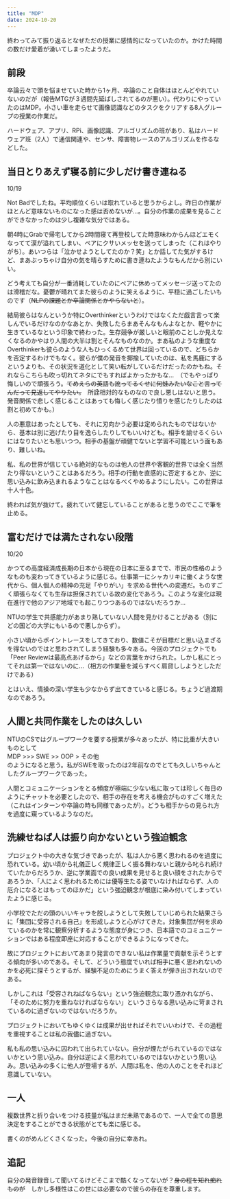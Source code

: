 ```yaml
---
title: "MDP"
date: 2024-10-20
---
```


終わってみて振り返るとなぜただの授業に感情的になっていたのか。かけた時間の数だけ愛着が湧いてしまったようだ。

## 前段
卒論云々で頭を悩ませていた時から1ヶ月、卒論のこと自体はほとんどやれていないのだが（報告MTGが３週間先延ばしされてるのが悪い）。代わりにやっていたのはMDP。小さい車を走らせて画像認識などのタスクをクリアする8人グループの授業の作業だ。

ハードウェア、アプリ、RPi、画像認識、アルゴリズムの班があり、私はハードウェア班（2人）で通信関連や、センサ、障害物レースのアルゴリズムを作るなどした。

## 当日とりあえず寝る前に少しだけ書き連ねる
10/19

Not Badでしたね。平均順位くらいは取れていると思うからよし。昨日の作業がほとんど意味ないものになった感は否めないが…。自分の作業の成果を見ることができなかったのは少し複雑な気分ではある。

朝4時にGrabで帰宅してから2時間寝て再登校してた時意味わからんほどエモくなってて涙が溢れてしまい、ペアにクサいメッセを送ってしまった（これはやりがち）。あいつらは「泣かせようとしてたのか？笑」とか話してた気がするけど、まあぶっちゃけ自分の気を晴らすために書き連ねたようなもんだから別にいい。

どう考えても自分が一番消耗していたのにペアに休めってメッセージ送ってたのは滑稽だな。憂鬱が晴れてまた彼らのように笑えるように、平穏に過ごしたいものです（~~NLPの課題とか卒論関係とかやらないと~~）。

結局彼らはなんというか特にOverthinkerというわけではなくただ戯言言って楽しんでいるだけなのかなあとか、失敗したらまあそんなもんよなとか、軽やかに生きているなという印象で終わった。生存競争が厳しいと眼前のことしか見えなくなるのかやはり人間の大半は割とそんなものなのか。まあ私のような重度なOverthinkerも彼らのような人もひっくるめて世界は回っているので、どちらかを否定するわけでもなく。彼らが僕の発音を揶揄していたのは、私を馬鹿にするというよりも、その状況を道化として笑い転がしているだけだったのかもね。それならこちらも吹っ切れてネタにでもすればよかったかもな…　（でもやっぱり悔しいので頑張ろう。~~てめえらの英語も訛ってるくせに何蛙みたいなこと言ってんだって見返してやりたい。~~　所詮相対的なものなので良し悪しはないと思う。発音関係で悲しく感じることはあっても悔しく感じたり憤りを感じたりしたのは割と初めてかも。）

人の悪意はあったとしても、それに刃向かう必要は定められたものではないから、基本は別に逃げたり目を逸らしたりしてもいいけども。相手を諭せるくらいにはなりたいとも思いつつ。相手の基盤が頑健でないと学習不可能という面もあり、難しいね。

私、私の世界が信じている絶対的なものは他人の世界や客観的世界では全く当然たり得ないということはあるだろう。相手の行動を直感的に否定するとか、逆に思い込みに飲み込まれるようなことはなるべくやめるようにしたい。この世界は十人十色。

終われば気が抜けて。疲れていて健忘していることがあると思うのでここで筆を止める。

## 富むだけでは満たされない段階
10/20

かつての高度経済成長期の日本から現在の日本に至るまでで、市民の性格のようなものも変わってきているように感じる。仕事第一にシャカリキに働くような世代から、個人個人の精神の充足「やりがい」を求める世代への変遷だ。ものすごく頑張らなくても生存は担保されている故の変化であろう。このような変化は現在進行で他のアジア地域でも起こりつつあるのではないだろうか…

NTUの学生で共感能力があまり熟していない人間を見かけることがある（別にどの国どの大学にもいるので悪しからず）。

小さい頃からポイントレースをしてきており、数値こそが目標だと思い込まざるを得ないのではと思わされてしまう経験も多々ある。今回のプロジェクトでも「Peer Reviewは最高点あげるから」などの言葉をかけられた。しかし私にとってそれは第一ではないのに…（相方の作業量を減らすべく肩貸ししようとしただけである）

とはいえ、情操の深い学生も少なからず出てきていると感じる。ちょうど過渡期なのであろう。

## 人間と共同作業をしたのは久しい
NTUのCSではグループワークを要する授業が多々あったが、特に比重が大きいものとして  
MDP >>> SWE >> OOP > その他  
のようになると思う。私がSWEを取ったのは2年前なのでとても久しいちゃんとしたグループワークであった。

人間とコミュニケーションをとる頻度が極端に少ない私に取っては珍しく毎日のようにチャットを必要としたので、相手の存在を考える機会がものすごく増えた（これはインターンや卒論の時も同様であったが）。どうも相手からの見られ方を過度に窺っているようなのだ。

## 洗練せねば人は振り向かないという強迫観念
プロジェクト中の大きな気づきであったが、私は人から悪く思われるのを過度に恐れている。幼い頃から礼儀正しく規律正しく振る舞わないと親から叱られ続けていたからだろうか、逆に学業面での良い成果を見せると良い顔をされたからであろうか、「人によく思われるためには優等生たる姿でいなければならず、人の厄介になるとはもってのほかだ」という強迫観念が根底に染み付いてしまっていたように感じる。

小学校でただの頭のいいキャラを脱しようとして失敗していじめられた結果さらに「集団に受容される自己」を形成しようと心がけてきた。対象集団が何を求めているのかを常に観察分析するような態度が身につき、日本語でのコミュニケーションではある程度即座に対応することができるようになってきた。

故にプロジェクトにおいてあまり発言のできない私は作業量で貢献を示そうとする傾向が多いのである。そして、どういう態度でいれば相手に悪く思われないのかを必死に探そうとするが、経験不足のためにうまく答えが弾き出されないのである。

しかしこれは「受容されねばならない」という強迫観念に取り憑かれながら、「そのために努力を重ねなければならない」というさらなる思い込みに苛まされているのに過ぎないのではないだろうか。

プロジェクトにおいてもゆくゆくは成果が出せればそれでいいわけで、その過程を重視することは私の我儘に過ぎない。

私も私の思い込みに囚われて出られていない。自分が煙たがられているのではないかという思い込み。自分は逆によく思われているのではないかという思い込み。思い込みの多くに他人が登場するが、人間は私を、他の人のことをそれほど意識していない。

## 一人
複数世界と折り合いをつける技量が私はまだ未熟であるので、一人で全ての意思決定をすることができる状態がとても楽に感じる。

書くのがめんどくさくなった。今後の自分に幸あれ。

## 追記
自分の発音録音して聞いてるけどそこまで酷くなってないが？~~身の程を知れ痴れものが~~　しかし多様性はこの世には必要なので彼らの存在を尊重します。